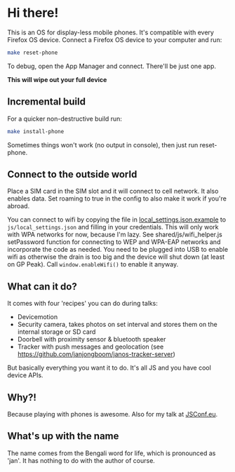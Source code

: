# Hi there!

This is an OS for display-less mobile phones. 
It's compatible with every Firefox OS device.
Connect a Firefox OS device to your computer and run:

```bash
make reset-phone
```

To debug, open the App Manager and connect. There'll be just one app.

**This will wipe out your full device**

## Incremental build

For a quicker non-destructive build run:

```bash
make install-phone
```

Sometimes things won't work (no output in console), then just run reset-phone.

## Connect to the outside world

Place a SIM card in the SIM slot and it will connect to cell network.
It also enables data. Set roaming to true in the config to also make
it work if you're abroad.

You can connect to wifi by copying the file in
[local_settings.json.example](js/local_settings.json.example) to
`js/local_settings.json` and filling in your credentials.
This will only work with WPA networks for now, because I'm lazy.
See shared/js/wifi_helper.js setPassword function for connecting to WEP and
WPA-EAP networks and incorporate the code as needed.
You need to be plugged into USB to enable wifi as otherwise the drain is too big
and the device will shut down (at least on GP Peak). Call `window.enableWifi()`
to enable it anyway.

## What can it do?

It comes with four 'recipes' you can do during talks:

* Devicemotion
* Security camera, takes photos on set interval and stores them on
  the internal storage or SD card
* Doorbell with proximity sensor & bluetooth speaker
* Tracker with push messages and geolocation (see https://github.com/janjongboom/janos-tracker-server)

But basically everything you want it to do. It's all JS and you have
cool device APIs.

## Why?!

Because playing with phones is awesome. Also for my talk at
[JSConf.eu](http://2014.jsconf.eu/speakers/#/speakers/jan-jongboom-abusing-phones-to-make-the-internet-of-things).

## What's up with the name

The name comes from the Bengali word for life, which is pronounced as 'jan'. 
It has nothing to do with the author of course.

